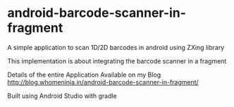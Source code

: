 # android-barcode-scanner-in-fragment
A simple application to scan 1D/2D barcodes in android using ZXing library 

This implementation is about integrating the barcode scanner in a fragment

Details of the entire Application Available on my Blog
http://blog.whomeninja.in/android-barcode-scanner-in-fragment/

Built using Android Studio with gradle
